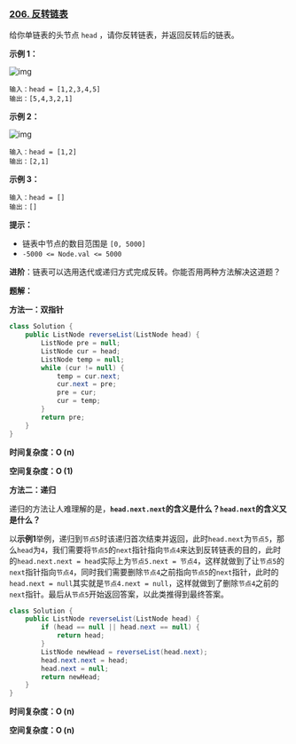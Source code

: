 ### [206. 反转链表](https://leetcode.cn/problems/reverse-linked-list/)

给你单链表的头节点 `head` ，请你反转链表，并返回反转后的链表。

 

**示例 1：**

![img](https://assets.leetcode.com/uploads/2021/02/19/rev1ex1.jpg)

```
输入：head = [1,2,3,4,5]
输出：[5,4,3,2,1]
```

**示例 2：**

![img](https://assets.leetcode.com/uploads/2021/02/19/rev1ex2.jpg)

```
输入：head = [1,2]
输出：[2,1]
```

**示例 3：**

```
输入：head = []
输出：[]
```

 

**提示：**

- 链表中节点的数目范围是 `[0, 5000]`
- `-5000 <= Node.val <= 5000`

**进阶**：链表可以选用迭代或递归方式完成反转。你能否用两种方法解决这道题？

**题解：**

**方法一：双指针**

~~~java
class Solution {
    public ListNode reverseList(ListNode head) {
        ListNode pre = null;
        ListNode cur = head;
        ListNode temp = null;
        while (cur != null) {
            temp = cur.next;
            cur.next = pre;
            pre = cur;
            cur = temp;
        }
        return pre;
    }
}
~~~

**时间复杂度：O (n)**

**空间复杂度：O (1)**

**方法二：递归**

递归的方法让人难理解的是，**`head.next.next`的含义是什么？`head.next`的含义又是什么？**

以**示例1**举例，递归到`节点5`时该递归首次结束并返回，此时`head.next`为`节点5`，那么`head`为`4`，我们需要将`节点5`的`next`指针指向`节点4`来达到反转链表的目的，此时的`head.next.next = head`实际上为`节点5.next = 节点4`，这样就做到了让`节点5`的`next`指针指向`节点4`，同时我们需要删除`节点4`之前指向`节点5`的`next`指针，此时的`head.next = null`其实就是`节点4.next = null`，这样就做到了删除`节点4`之前的`next`指针。最后从`节点5`开始返回答案，以此类推得到最终答案。

~~~java
class Solution {
    public ListNode reverseList(ListNode head) {
        if (head == null || head.next == null) {
            return head;
        }
        ListNode newHead = reverseList(head.next);
        head.next.next = head;
        head.next = null;
        return newHead;
    }
}
~~~

**时间复杂度：O (n)**

**空间复杂度：O (n)**